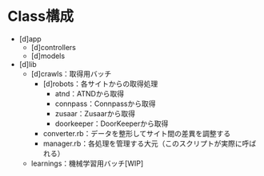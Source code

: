 # Class構成

* [d]app
  * [d]controllers
  * [d]models
* [d]lib
	* [d]crawls：取得用バッチ
		* [d]robots：各サイトからの取得処理
			* atnd：ATNDから取得
			* connpass：Connpassから取得
			* zusaar：Zusaarから取得
			* doorkeeper：DoorKeeperから取得
		* converter.rb：データを整形してサイト間の差異を調整する
		* manager.rb：各処理を管理する大元（このスクリプトが実際に呼ばれる）
	* learnings：機械学習用バッチ[WIP]
